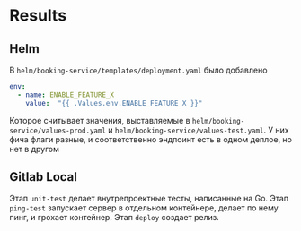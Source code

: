 # Results

## Helm

В `helm/booking-service/templates/deployment.yaml` было добавлено

```yaml
env: 
  - name: ENABLE_FEATURE_X
    value:  "{{ .Values.env.ENABLE_FEATURE_X }}"
```

Которое считывает значения, выставляемые в `helm/booking-service/values-prod.yaml` и `helm/booking-service/values-test.yaml`. У них фича флаги разные, и соответственно эндпоинт есть в одном деплое, но нет в другом

## Gitlab Local

Этап `unit-test` делает внутрепроектные тесты, написанные на Go.
Этап `ping-test` запускает сервер в отдельном контейнере, делает по нему пинг, и грохает контейнер.
Этап `deploy` создает релиз.
